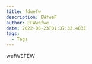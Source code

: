 ```yaml
---
title: fdwefw
description: EWfweF
author: EFWwefwe
date: 2022-06-23T01:37:32.483Z
tags:
  - Tags
---
```

wefWEFEW
